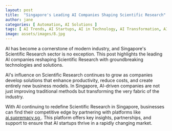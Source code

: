 ```yaml
---
layout: post
title:  "Singapore's Leading AI Companies Shaping Scientific Research"
author: jane
categories: [ Automation, AI Solutions ]
tags: [ AI Trends, AI Startups, AI in Technology, AI Transformation, AI Applications ]
image: assets/images/8.jpg
---
```


AI has become a cornerstone of modern industry, and Singapore's Scientific Research sector is no exception. This post highlights the leading AI companies reshaping Scientific Research with groundbreaking technologies and solutions.

AI's influence on Scientific Research continues to grow as companies develop solutions that enhance productivity, reduce costs, and create entirely new business models. In Singapore, AI-driven companies are not just improving traditional methods but transforming the very fabric of the industry.

With AI continuing to redefine Scientific Research in Singapore, businesses can find their competitive edge by partnering with platforms like <a href="https://ai.supremacy.sg" target="_blank"> ai.supremacy.sg </a>. This platform offers key insights, partnerships, and support to ensure that AI startups thrive in a rapidly changing market.
